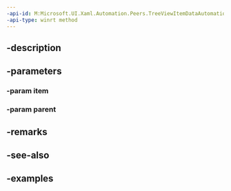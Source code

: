 ```yaml
---
-api-id: M:Microsoft.UI.Xaml.Automation.Peers.TreeViewItemDataAutomationPeer.#ctor(System.Object,Microsoft.UI.Xaml.Automation.Peers.TreeViewListAutomationPeer)
-api-type: winrt method
---
```


## -description

## -parameters

### -param item

### -param parent

## -remarks

## -see-also

## -examples

